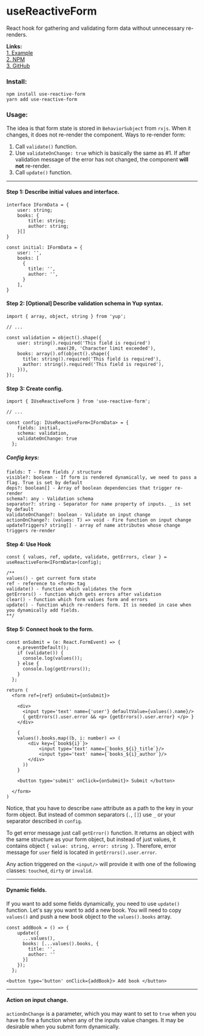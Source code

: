 # useReactiveForm

React hook for gathering and validating form data without unnecessary re-renders. 

**Links:**  
[1. Example](https://stackblitz.com/edit/react-ts-edmmec?file=Example.tsx)   
[2. NPM](https://www.npmjs.com/package/use-reactive-form)  
[3. GitHub](https://github.com/Michaeladze/useReactiveForm)

### Install:
    npm install use-reactive-form
    yarn add use-reactive-form


### Usage:

The idea is that form state is stored in `BehaviorSubject` from `rxjs`. When it changes,
it does not re-render the component. Ways to re-render form:
1. Call `validate()` function.
2. Use `validateOnChange: true` which is basically the same as #1. If after validation message of the error
has not changed, the component **will not** re-render.
3. Call `update()` function.
___

#### Step 1: Describe initial values and interface.

    interface IFormData = {
        user: string;
        books: {
            title: string;
            author: string;
        }[]
    }
    
    const initial: IFormData = {
        user: '',
        books: [
          {
            title: '',
            author: '',  
          }
        ],
    }

#### Step 2: [Optional] Describe validation schema in Yup syntax.

    import { array, object, string } from 'yup';
    
    // ...
    
    const validation = object().shape({
        user: string().required('This field is required')
                      .max(20, 'Character limit exceeded'),
        books: array().of(object().shape({
          title: string().required('This field is required'),
          author: string().required('This field is required'),
        })),
    });

#### Step 3: Create config.

    import { IUseReactiveForm } from 'use-reactive-form';
    
    // ...
    
    const config: IUseReactiveForm<IFormData> = {
        fields: initial,
        schema: validation,
        validateOnChange: true
      };
   
##### Config keys:   
    fields: T - Form fields / structure  
    visible?: boolean - If form is rendered dynamically, we need to pass a flag. True is set by default  
    deps?: boolean[] - Array of boolean dependencies that trigger re-render 
    schema?: any - Validation schema  
    separator?: string - Separator for name property of inputs. _ is set by default  
    validateOnChange?: boolean - Validate on input change
    actionOnChange?: (values: T) => void - Fire function on input change
    updateTriggers? string[] - array of name attributes whose change triggers re-render

#### Step 4: Use Hook

    const { values, ref, update, validate, getErrors, clear } = useReactiveForm<IFormData>(config);
    
    /**
    values() - get current form state
    ref - reference to <form> tag
    validate() - function which validates the form
    getErrors() - function which gets errors after validation
    clear() - function which form values form and errors
    update() - function which re-renders form. It is needed in case when you dynamically add fields.
    **/
    
#### Step 5: Connect hook to the form.

    const onSubmit = (e: React.FormEvent) => {
        e.preventDefault();
        if (validate()) {
          console.log(values());
        } else {
          console.log(getErrors());
        }
      };
    
    return (
      <form ref={ref} onSubmit={onSubmit}>
      
        <div>
          <input type='text' name={'user'} defaultValue={values().name}/>
          { getErrors().user.error && <p> {getErrors().user.error} </p> }
        </div>
      
        {
        values().books.map((b, i: number) => (
            <div key={`book${i}`}>
                <input type='text' name={`books_${i}_title`}/>
                <input type='text' name={`books_${i}_author`}/>    
            </div>
          ))
        }
      
        <button type='submit' onClick={onSubmit}> Submit </button>
      
      </form>
    )
    
Notice, that you have to describe `name` attribute as a path to the key in your form object.
But instead of common separators (`.`, `[]`) use `_` or your separator described in `config`.  

To get error message just call `getError()` function. It returns an object with the same structure as your
form object, but instead of just values, it contains object `{ value: string, error: string }`. 
Therefore, error message for `user` field is located in `getErrors().user.error`.

Any action triggered on the `<input/>` will provide it with one of the following classes:   `touched`, `dirty` or `invalid`.
___
#### Dynamic fields.

If you want to add some fields dynamically, you need to use `update()` function. 
Let's say you want to add a new book. You will need to copy `values()` and push a new book object to the `values().books` array.

    const addBook = () => {
        update({
          ...values(),
          books: [...values().books, {
            title: '',
            author: ''
          }]
        });
      };
      
    <button type='button' onClick={addBook}> Add book </button>

___
#### Action on input change.
`actionOnChange` is a parameter, which you may want to set to `true` when you have to fire 
a function when any of the inputs value changes. It may be desirable when you submit form dynamically.
